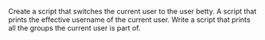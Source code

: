 Create a script that switches the current user to the user betty.
A script that prints the effective username of the current user.
Write a script that prints all the groups the current user is part of.
